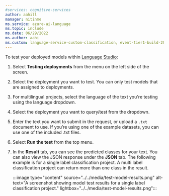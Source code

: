 ```yaml
---
#services: cognitive-services
author: aahill
manager: nitinme
ms.service: azure-ai-language
ms.topic: include
ms.date: 06/29/2022
ms.author: aahi
ms.custom: language-service-custom-classification, event-tier1-build-2022
---
```


To test your deployed models within [Language Studio](https://aka.ms/LanguageStudio):

1. Select **Testing deployments** from the menu on the left side of the screen.

2. Select the deployment you want to test. You can only test models that are assigned to deployments. 

3. For multilingual projects, select the language of the text you're testing using the language dropdown.

4. Select the deployment you want to query/test from the dropdown.

5. Enter the text you want to submit in the request, or upload a `.txt` document to use. If you’re using one of the example datasets, you can use one of the included .txt files.

6. Select **Run the test** from the top menu.

7. In the **Result** tab, you can see the predicted classes for your text. You can also view the JSON response under the **JSON** tab. The following example is for a single label classification project. A multi label classification project can return more than one class in the result. 

    :::image type="content" source="../../media/test-model-results.png" alt-text="A screenshot showing model test results for a single label classification project." lightbox="../../media/test-model-results.png":::
